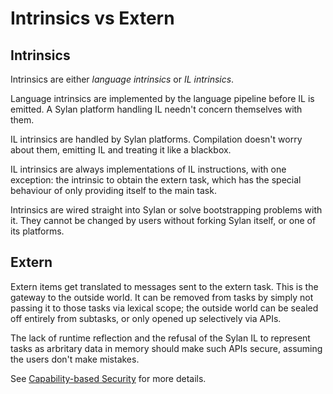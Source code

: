 # Intrinsics vs Extern

## Intrinsics

Intrinsics are either _language intrinsics_ or _IL intrinsics_.

Language intrinsics are implemented by the language pipeline before IL is
emitted. A Sylan platform handling IL needn't concern themselves with them.

IL intrinsics are handled by Sylan platforms. Compilation doesn't worry about
them, emitting IL and treating it like a blackbox.

IL intrinsics are always implementations of IL instructions, with one exception:
the intrinsic to obtain the extern task, which has the special behaviour of
only providing itself to the main task.

Intrinsics are wired straight into Sylan or solve bootstrapping problems
with it. They cannot be changed by users without forking Sylan itself, or
one of its platforms.

## Extern

Extern items get translated to messages sent to the extern task. This is the
gateway to the outside world. It can be removed from tasks by simply not
passing it to those tasks via lexical scope; the outside world can be sealed off
entirely from subtasks, or only opened up selectively via APIs.

The lack of runtime reflection and the refusal of the Sylan IL to represent
tasks as arbritary data in memory should make such APIs secure, assuming the
users don't make mistakes.

See [Capability-based Security](capability-based-security.md) for more details.
